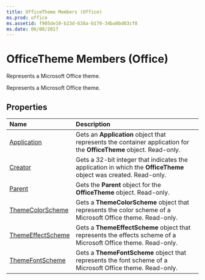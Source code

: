 ```yaml
---
title: OfficeTheme Members (Office)
ms.prod: office
ms.assetid: f905de10-b23d-638a-b170-34ba0bd03cf8
ms.date: 06/08/2017
---
```



# OfficeTheme Members (Office)
Represents a Microsoft Office theme.

Represents a Microsoft Office theme.


## Properties



|**Name**|**Description**|
|:-----|:-----|
|[Application](officetheme-application-property-office.md)|Gets an **Application** object that represents the container application for the **OfficeTheme** object. Read-only.|
|[Creator](officetheme-creator-property-office.md)|Gets a 32-bit integer that indicates the application in which the **OfficeTheme** object was created. Read-only.|
|[Parent](officetheme-parent-property-office.md)|Gets the **Parent** object for the **OfficeTheme** object. Read-only.|
|[ThemeColorScheme](officetheme-themecolorscheme-property-office.md)|Gets a **ThemeColorScheme** object that represents the color scheme of a Microsoft Office theme. Read-only.|
|[ThemeEffectScheme](officetheme-themeeffectscheme-property-office.md)|Gets a **ThemeEffectScheme** object that represents the effects scheme of a Microsoft Office theme. Read-only.|
|[ThemeFontScheme](officetheme-themefontscheme-property-office.md)|Gets a **ThemeFontScheme** object that represents the font scheme of a Microsoft Office theme. Read-only.|

